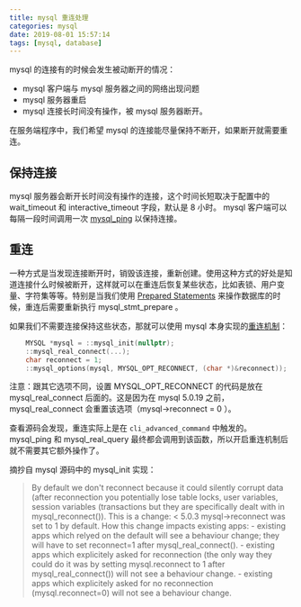 ```yaml
---
title: mysql 重连处理
categories: mysql
date: 2019-08-01 15:57:14
tags: [mysql, database]
---
```


mysql 的连接有的时候会发生被动断开的情况：

* mysql 客户端与 mysql 服务器之间的网络出现问题
* mysql 服务器重启
* mysql 连接长时间没有操作，被 mysql 服务器断开。

在服务端程序中，我们希望 mysql 的连接能尽量保持不断开，如果断开就需要重连。
<!--more-->

## 保持连接

mysql 服务器会断开长时间没有操作的连接，这个时间长短取决于配置中的 wait_timeout 和 interactive_timeout 字段，默认是 8 小时。
mysql 客户端可以每隔一段时间调用一次 [mysql_ping][1] 以保持连接。

## 重连

一种方式是当发现连接断开时，销毁该连接，重新创建。使用这种方式的好处是知道连接什么时候被断开，这样就可以在重连后恢复某些状态，比如表锁、用户变量、字符集等等。特别是当我们使用 [Prepared Statements][2] 来操作数据库的时候，重连后需要重新执行 mysql_stmt_prepare 。

如果我们不需要连接保持这些状态，那就可以使用 mysql 本身实现的[重连机制][3]：

```cpp
    MYSQL *mysql = ::mysql_init(nullptr); 
    ::mysql_real_connect(...);
    char reconnect = 1;
    ::mysql_options(mysql, MYSQL_OPT_RECONNECT, (char *)&reconnect));
```

注意：跟其它选项不同，设置 MYSQL_OPT_RECONNECT 的代码是放在 mysql_real_connect 后面的。这是因为在 mysql 5.0.19 之前，mysql_real_connect 会重置该选项（mysql->reconnect = 0 ）。

查看源码会发现，重连实际上是在 `cli_advanced_command` 中触发的。 
mysql_ping 和 mysql_real_query 最终都会调用到该函数，所以开启重连机制后就不需要其它额外操作了。

摘抄自 mysql 源码中的 mysql_init 实现：
> By default we don't reconnect because it could silently corrupt data (after
reconnection you potentially lose table locks, user variables, session
variables (transactions but they are specifically dealt with in
mysql_reconnect()).
This is a change: < 5.0.3 mysql->reconnect was set to 1 by default.
How this change impacts existing apps:
\- existing apps which relyed on the default will see a behaviour change;
they will have to set reconnect=1 after mysql_real_connect().
\- existing apps which explicitely asked for reconnection (the only way they
could do it was by setting mysql.reconnect to 1 after mysql_real_connect())
will not see a behaviour change.
\- existing apps which explicitely asked for no reconnection
(mysql.reconnect=0) will not see a behaviour change.


  [1]: http://dev.mysql.com/doc/refman/5.6/en/mysql-ping.html
  [2]: http://dev.mysql.com/doc/refman/5.6/en/statement-caching.html
  [3]: http://dev.mysql.com/doc/refman/5.6/en/auto-reconnect.html
